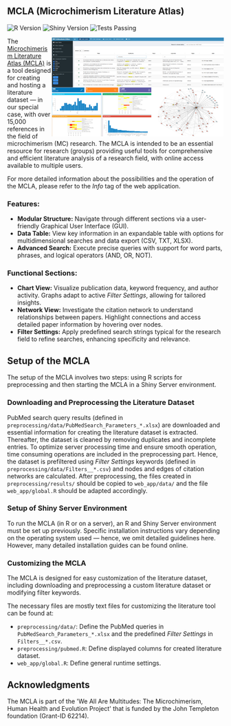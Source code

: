 ## MCLA (Microchimerism Literature Atlas)

![R Version](https://img.shields.io/badge/R-v4.1.3-blue)
![Shiny Version](https://img.shields.io/badge/Shiny-v1.7.1-brightgreen)
![Tests Passing](https://img.shields.io/badge/tests-passing-brightgreen)

<a href="https://github.com/microchimerism/MCLA/raw/main/__docs__/MCLA_Collage.png" target="_blank">
  <img src="https://github.com/microchimerism/MCLA/raw/main/__docs__/MCLA_Collage.png" width="400" height="230" title="MCLA" align="right">
</a>

The [Microchimerism Literature Atlas (MCLA)](https://literature-atlas.microchimerism.info) is a tool designed for creating and hosting a literature dataset — in our special case, with over 15,000 references in the field of microchimerism (MC) research. 
The MCLA is intended to be an essential resource for research (groups) providing useful tools for comprehensive and efficient literature analysis of a research field, with online access available to multiple users.

For more detailed information about the possibilities and the operation of the MCLA, please refer to the *Info* tag of the web application.

### Features:

- **Modular Structure:** Navigate through different sections via a user-friendly Graphical User Interface (GUI).
- **Data Table:** View key information in an expandable table with options for multidimensional searches and data export (CSV, TXT, XLSX).
- **Advanced Search:** Execute precise queries with support for word parts, phrases, and logical operators (AND, OR, NOT).

### Functional Sections:

- **Chart View:** Visualize publication data, keyword frequency, and author activity. Graphs adapt to active *Filter Settings*, allowing for tailored insights.
- **Network View:** Investigate the citation network to understand relationships between papers. Highlight connections and access detailed paper information by hovering over nodes.
- **Filter Settings:** Apply predefined search strings typical for the research field to refine searches, enhancing specificity and relevance.

## Setup of the MCLA

The setup of the MCLA involves two steps: using R scripts for preprocessing and then starting the MCLA in a Shiny Server environment. 

### Downloading and Preprocessing the Literature Dataset

PubMed search query results (defined in `preprocessing/data/PubMedSearch_Parameters_*.xlsx`) are downloaded and essential information for creating the literature dataset is extracted.
Thereafter, the dataset is cleaned by removing duplicates and incomplete entries. 
To optimize server processing time and ensure smooth operation, time consuming operations are included in the preprocessing part.
Hence, the dataset is prefiltered using *Filter Settings* keywords (defined in `preprocessing/data/Filters__*.csv`) and nodes and edges of citation networks are calculated. 
After preprocessing, the files created in `preprocessing/results/` should be copied to `web_app/data/` and the file `web_app/global.R` should be adapted accordingly.

### Setup of Shiny Server Environment

To run the MCLA (in R or on a server), an R and Shiny Server environment must be set up previously.
Specific installation instructions vary depending on the operating system used — hence, we omit detailed guidelines here.
However, many detailed installation guides can be found online.

### Customizing the MCLA

The MCLA is designed for easy customization of the literature dataset, including downloading and preprocessing a custom literature dataset or modifying filter keywords.

The necessary files are mostly text files for customizing the literature tool can be found at:
- `preprocessing/data/`: Define the PubMed queries in `PubMedSearch_Parameters_*.xlsx` and the predefined *Filter Settings* in `Filters__*.csv`.
- `preprocessing/pubmed.R`: Define displayed columns for created literature dataset.
- `web_app/global.R`: Define general runtime settings.

## Acknowledgments

The MCLA is part of the 'We All Are Multitudes: The Microchimerism, Human Health and Evolution Project' that is funded by the John Templeton foundation (Grant-ID 62214). 
